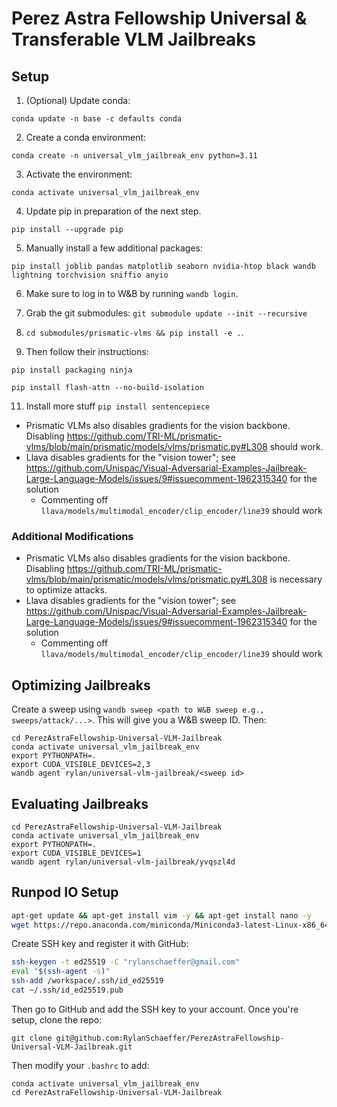 # Perez Astra Fellowship Universal & Transferable VLM Jailbreaks

## Setup

1. (Optional) Update conda:

`conda update -n base -c defaults conda`

2. Create a conda environment:

`conda create -n universal_vlm_jailbreak_env python=3.11`

3. Activate the environment:

`conda activate universal_vlm_jailbreak_env`

4. Update pip in preparation of the next step.

`pip install --upgrade pip`

5. Manually install a few additional packages:

`pip install joblib pandas matplotlib seaborn nvidia-htop black wandb lightning torchvision sniffio anyio`

6. Make sure to log in to W&B by running `wandb login`.

7. Grab the git submodules: `git submodule update --init --recursive`
8. `cd submodules/prismatic-vlms && pip install -e .`.
9. Then follow their instructions:

`pip install packaging ninja`

`pip install flash-attn --no-build-isolation`

11. Install more stuff `pip install sentencepiece`

- Prismatic VLMs also disables gradients for the vision backbone. Disabling https://github.com/TRI-ML/prismatic-vlms/blob/main/prismatic/models/vlms/prismatic.py#L308 should work.
- Llava disables gradients for the "vision tower"; see https://github.com/Unispac/Visual-Adversarial-Examples-Jailbreak-Large-Language-Models/issues/9#issuecomment-1962315340 for the solution
  - Commenting off `llava/models/multimodal_encoder/clip_encoder/line39` should work

### Additional Modifications

- Prismatic VLMs also disables gradients for the vision backbone. Disabling https://github.com/TRI-ML/prismatic-vlms/blob/main/prismatic/models/vlms/prismatic.py#L308 is necessary to optimize attacks.
- Llava disables gradients for the "vision tower"; see https://github.com/Unispac/Visual-Adversarial-Examples-Jailbreak-Large-Language-Models/issues/9#issuecomment-1962315340 for the solution
  - Commenting off `llava/models/multimodal_encoder/clip_encoder/line39` should work


## Optimizing Jailbreaks

Create a sweep using `wandb sweep <path to W&B sweep e.g., sweeps/attack/...>`. This will give you a W&B sweep ID. Then:

```
cd PerezAstraFellowship-Universal-VLM-Jailbreak
conda activate universal_vlm_jailbreak_env
export PYTHONPATH=.
export CUDA_VISIBLE_DEVICES=2,3
wandb agent rylan/universal-vlm-jailbreak/<sweep id>
```


## Evaluating Jailbreaks

```
cd PerezAstraFellowship-Universal-VLM-Jailbreak
conda activate universal_vlm_jailbreak_env
export PYTHONPATH=.
export CUDA_VISIBLE_DEVICES=1
wandb agent rylan/universal-vlm-jailbreak/yvqszl4d
```


## Runpod IO Setup



```bash
apt-get update && apt-get install vim -y && apt-get install nano -y
wget https://repo.anaconda.com/miniconda/Miniconda3-latest-Linux-x86_64.sh && chmod +x Miniconda3-latest-Linux-x86_64.sh && ./Miniconda3-latest-Linux-x86_64.sh
```

Create SSH key and register it with GitHub:
```bash
ssh-keygen -t ed25519 -C "rylanschaeffer@gmail.com"
eval "$(ssh-agent -s)"
ssh-add /workspace/.ssh/id_ed25519
cat ~/.ssh/id_ed25519.pub
```

Then go to GitHub and add the SSH key to your account. Once you're setup, clone the repo:

`git clone git@github.com:RylanSchaeffer/PerezAstraFellowship-Universal-VLM-Jailbreak.git`

Then modify your `.bashrc` to add:

```
conda activate universal_vlm_jailbreak_env
cd PerezAstraFellowship-Universal-VLM-Jailbreak
```
